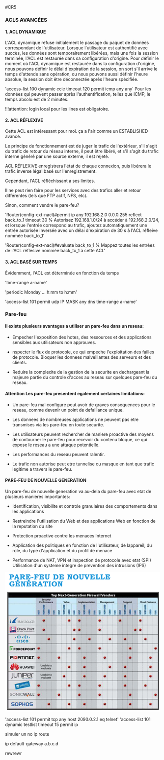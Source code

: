 #CR5




### ACLS AVANCÉES

#### 1. ACL DYNAMIQUE

L'ACL dynamique refuse initialement le passage du paquet de données correspondant de l'utilisateur. Lorsque l'utilisateur est authentifié avec succès, les données sont temporairement libérées, mais une fois la session terminée, l'ACL est restaurée dans sa configuration d'origine. Pour définir le moment où l'ACL dynamique est restaurée dans la configuration d'origine, nous pouvons définir le délai d'expiration de la session, on sort s'il arrive le temps d'attende sans opération, ou nous pouvons aussi définir l'heure absolue, la session doit être déconnectée après l'heure spécifiée.

'access-list 100 dynamic ccie timeout 120 permit icmp any any' Pour les données qui peuvent passer après l'authentification, telles que ICMP, le temps absolu est de 2 minutes.

!!!attention: login local pour les lines est obligatoire.

#### 2. ACL RÉFLEXIVE

Cette ACL est intéressant pour moi. ça a l'air comme un ESTABLISHED avancé.

Le principe de fonctionnement est de juger le trafic de l'extérieur, s'il s'agit du trafic de retour du réseau interne, il peut être libéré, et s'il s'agit du trafic interne généré par une source externe, il est rejeté.

ACL RÉFLEXIVE enregistrera l'état de chaque connexion, puis libérera le trafic inverse légal basé sur l'enregistrement.

Cependant, l'ACL réfléchissant a ses limites.

Il ne peut rien faire pour les services avec des trafics aller et retour différentes (tels que FTP actif, NFS, etc).

Sinon, comment vendre le pare-feu?

'Router(config-ext-nacl)#permit ip any 192.168.2.0 0.0.0.255 reflect back_to_1 timeout 30 % Autorisez 192.168.1.0/24 à accéder à 192.168.2.0/24, et lorsque l'entrée correspond au trafic, ajoutez automatiquement une entrée autorisée inversée avec un délai d'expiration de 30 s à l'ACL réfleive nommée back_to_1'

'Router(config-ext-nacl)#evaluate back_to_1  % Mappez toutes les entrées de l'ACL réflesive nommée back_to_1 à cette ACL'

#### 3. ACL BASÉ SUR TEMPS

Évidemment, l'ACL est déterminée en fonction du temps

'time-range a-name'

'periodic Monday ... h:mm to h:mm'

'access-list 101 permit udp IP MASK any dns time-range a-name'

### Pare-feu


#### Il existe plusieurs avantages a utiliser un pare-feu dans un reseau:

 * Empecher I'exposition des hotes, des ressources et des applications sensibles aux utilisateurs non approuves.

 * nspecter le flux de protocole, ce qui empeche l'exploitation des failles de protocole. Bloquer les donnees malveillantes des serveurs et des clients.

 * Reduire la complexite de la gestion de la securite en dechargeant la majeure partie du controle d'acces au reseau sur quelques pare-feu du reseau.



#### Attention Les pare-feu presentent egalement certaines limitations:

 * Un pare-feu mal configure peut avoir de graves consequences pour le reseau, comme devenir un point de defaillance unique.

 * Les donnees de nombreuses applications ne peuvent pas etre transmises via les pare-feu en toute securite.

 * Les utilisateurs peuvent rechercher de maniere proactive des moyens de contourner le pare-feu pour recevoir du contenu bloque, ce qui expose le reseau a une attaque potentielle.

 * Les performances du reseau peuvent ralentir.

 * Le trafic non autorise peut etre tunnelise ou masque en tant que trafic legitime a travers le pare-feu.


#### PARE-FEU DE NOUVELLE GENERATION

 Un pare-feu de nouvelle generation va au-dela du pare-feu avec etat de plusieurs manieres importantes:

 * Identification, visibilite et controle granulaires des comportements dans les applications

 * Restreindre I'utilisation du Web et des applications Web en fonction de la reputation du site

 * Protection proactive contre les menaces Internet

 * Application des politiques en fonction de l'utilisateur, de lappareil, du role, du type d'application et du profil de menace

 * Performance de NAT, VPN et inspection de protocole avec etat (SPI) Utilisation d'un systeme integre de prevention des intrusions (IPS)

![newparfeu](/5_Vendredi/pic/newparfeu.png)


'access-list 101 permit tcp any host 2090.0.2.1 eq telnet'
'access-list 101 dynamic testlist timeout 15 permit ip 

simuler un
no ip route

ip default-gateway a.b.c.d


rewrewr 